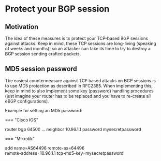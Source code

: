 # Protect your BGP session

## Motivation

The idea of these measures is to protect your TCP-based BGP sessions against attacks. Keep in mind, these TCP sessions are long-living (speaking of weeks and months), so an attacker can take its time to try to destroy a BGP session sending crafted packets.

## MD5 session password

The easiest countermeasure against TCP based attacks on BGP sessions is to use  MD5 protection as described in RFC2385. When implementing this, keep in mind to also implement some key (password) handling procedures (just imagine your router has to be replaced and you have to re-create all eBGP configurations).

Example for setting an MD5 password:

=== "Cisco IOS"

  router bgp 64500
  ...
  neighbor 10.96.1.1 password mysecretpassword

=== "Mikrotik"

  add name=AS64496 remote-as=64496 \
    remote-address=10.96.1.1 tcp-md5-key=mysecretpassword
